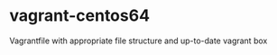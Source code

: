 vagrant-centos64
================

Vagrantfile with appropriate file structure and up-to-date vagrant box
